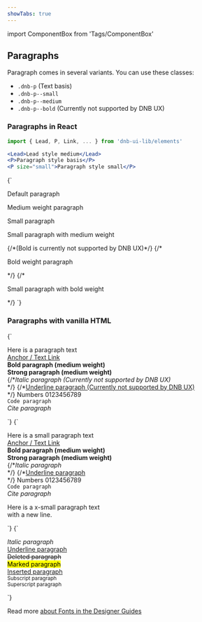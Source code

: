 ```yaml
---
showTabs: true
---
```


import ComponentBox from 'Tags/ComponentBox'

## Paragraphs

Paragraph comes in several variants. You can use these classes:

- `.dnb-p` (Text basis)
- `.dnb-p--small`
- `.dnb-p--medium`
- `.dnb-p--bold` (Currently not supported by DNB UX)

### Paragraphs in React

```jsx
import { Lead, P, Link, ... } from 'dnb-ui-lib/elements'

<Lead>Lead style medium</Lead>
<P>Paragraph style basis</P>
<P size="small">Paragraph style small</P>
```

<ComponentBox data-visual-test="paragraph-modifiers" caption="Default paragraph typography using React JSX">
{`
<P>Default paragraph</P>
<P modifier="medium">Medium weight paragraph</P>
<P size="small">Small paragraph</P>
<P modifier="small medium">Small paragraph with medium weight</P>
{/*(Bold is currently not supported by DNB UX)*/}
{/*<P modifier="bold">Bold weight paragraph</P>*/}
{/*<P modifier="small bold">Small paragraph with bold weight</P>*/}
`}
</ComponentBox>

### Paragraphs with vanilla HTML

<ComponentBox hideCode data-visual-test="paragraph-default" caption="Default Paragraph styles">
{`
<p className="dnb-p">
  Here is a paragraph text<br />
  <a href="/" className="dnb-anchor">Anchor / Text Link</a><br />
  <b>Bold paragraph (medium weight)</b><br />
  <strong>Strong paragraph (medium weight)</strong><br />
  {/*<i>Italic paragraph (Currently not supported by DNB UX)</i><br />*/}
  {/*<u>Underline paragraph (Currently not supported by DNB UX)</u><br />*/}
  Numbers 0123456789<br />
  <code className="dnb-code">Code paragraph</code><br />
  <cite>Cite paragraph</cite><br />
</p>
`}
</ComponentBox>

<ComponentBox hideCode data-visual-test="paragraph-small" caption="Paragraph with small font-size">
{`
<p className="dnb-p dnb-p--small">
  Here is a small paragraph text<br />
  <a href="/" className="dnb-anchor">Anchor / Text Link</a><br />
  <b>Bold paragraph (medium weight)</b><br />
  <strong>Strong paragraph (medium weight)</strong><br />
  {/*<i>Italic paragraph</i><br />*/}
  {/*<u>Underline paragraph</u><br />*/}
  Numbers 0123456789<br />
  <code className="dnb-code">Code paragraph</code><br />
  <cite>Cite paragraph</cite><br />
</p>
<p className="dnb-p dnb-p--x-small">
  Here is a x-small paragraph text<br />
  with a new line.
</p>
`}
</ComponentBox>

<ComponentBox hideCode data-visual-test="paragraph-additional" caption="Additional Paragraph formatting (not defined yet)">
{`
<p className="dnb-p">
  <i>Italic paragraph</i><br />
  <u>Underline paragraph</u><br />
  <del>Deleted paragraph</del><br />
  <mark>Marked paragraph</mark><br />
  <ins>Inserted paragraph</ins><br />
  <sub>Subscript paragraph</sub><br />
  <sup>Superscript paragraph</sup><br />
</p>
`}
</ComponentBox>

Read more [about Fonts in the Designer Guides](/quickguide-designer/fonts/)
